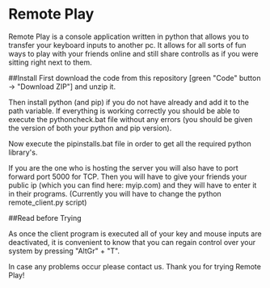# Remote Play

Remote Play is a console application written in python that allows you to transfer your keyboard inputs to another pc.
It allows for all sorts of fun ways to play with your friends online and still share controlls as if you were sitting right next to them.

##Install
First download the code from this repository [green "Code" button -> "Download ZIP"] and unzip it.



Then install python (and pip) if you do not have already and add it to the path variable.
If everything is working correctly you should be able to execute the pythoncheck.bat file without any errors (you should be given the version of both your python and pip version).

Now execute the pipinstalls.bat file in order to get all the required python library's.

If you are the one who is hosting the server you will also have to port forward port 5000 for TCP.
Then you will have to give your friends your public ip (which you can find here: myip.com) and they will have to enter it in their programs. 
(Currently you will have to change the python remote_client.py script)




##Read before Trying

As once the client program is executed all of your key and mouse inputs are deactivated,
it is convenient to know that you can regain control over your system by pressing "AltGr" + "T". 

In case any problems occur please contact us. Thank you for trying Remote Play!

